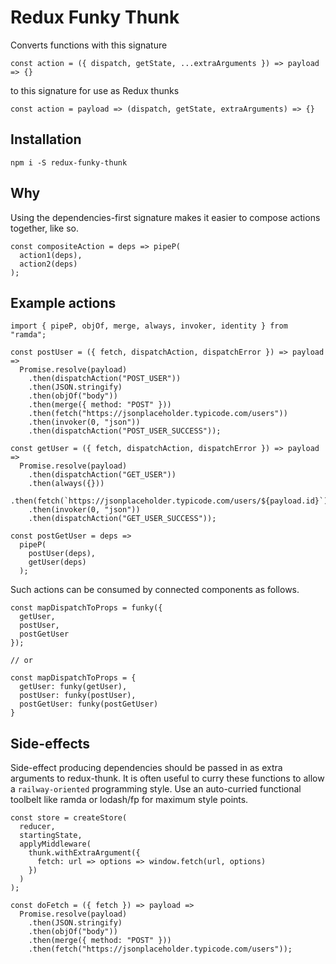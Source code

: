 # Redux Funky Thunk

Converts functions with this signature

```
const action = ({ dispatch, getState, ...extraArguments }) => payload => {}
```

to this signature for use as Redux thunks

```
const action = payload => (dispatch, getState, extraArguments) => {}
```

## Installation

```
npm i -S redux-funky-thunk
```

## Why

Using the dependencies-first signature makes it easier to compose actions together, like so.

```
const compositeAction = deps => pipeP(
  action1(deps),
  action2(deps)
);
```

## Example actions

```
import { pipeP, objOf, merge, always, invoker, identity } from "ramda";

const postUser = ({ fetch, dispatchAction, dispatchError }) => payload =>
  Promise.resolve(payload)
    .then(dispatchAction("POST_USER"))
    .then(JSON.stringify)
    .then(objOf("body"))
    .then(merge({ method: "POST" }))
    .then(fetch("https://jsonplaceholder.typicode.com/users"))
    .then(invoker(0, "json"))
    .then(dispatchAction("POST_USER_SUCCESS"));

const getUser = ({ fetch, dispatchAction, dispatchError }) => payload =>
  Promise.resolve(payload)
    .then(dispatchAction("GET_USER"))
    .then(always({}))
    .then(fetch(`https://jsonplaceholder.typicode.com/users/${payload.id}`))
    .then(invoker(0, "json"))
    .then(dispatchAction("GET_USER_SUCCESS"));

const postGetUser = deps =>
  pipeP(
    postUser(deps),
    getUser(deps)
  );
```

Such actions can be consumed by connected components as follows.

```
const mapDispatchToProps = funky({
  getUser,
  postUser,
  postGetUser
});

// or

const mapDispatchToProps = {
  getUser: funky(getUser),
  postUser: funky(postUser),
  postGetUser: funky(postGetUser)
}
```

## Side-effects

Side-effect producing dependencies should be passed in as extra arguments to redux-thunk. It is often useful to curry these functions to allow a `railway-oriented` programming style. Use an auto-curried functional toolbelt like ramda or lodash/fp for maximum style points.

```
const store = createStore(
  reducer,
  startingState,
  applyMiddleware(
    thunk.withExtraArgument({
      fetch: url => options => window.fetch(url, options)
    })
  )
);

const doFetch = ({ fetch }) => payload =>
  Promise.resolve(payload)
    .then(JSON.stringify)
    .then(objOf("body"))
    .then(merge({ method: "POST" }))
    .then(fetch("https://jsonplaceholder.typicode.com/users"));
```
